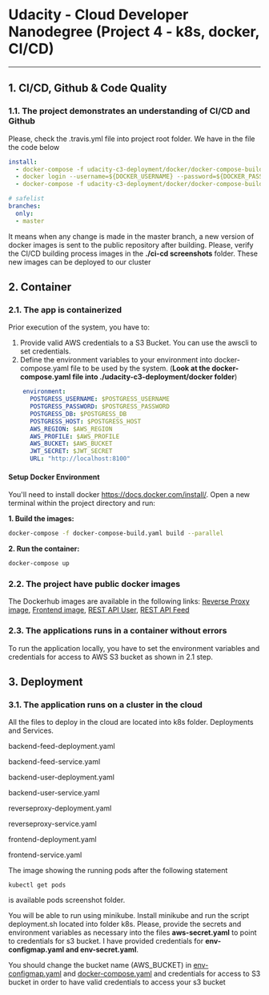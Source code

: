 # Udacity - Cloud Developer Nanodegree (Project 4 - k8s, docker, CI/CD)
***


## 1. CI/CD, Github & Code Quality

### 1.1. The project demonstrates an understanding of CI/CD and Github

Please, check the .travis.yml file into project root folder. We have in the file the code below

```yaml
install:
  - docker-compose -f udacity-c3-deployment/docker/docker-compose-build.yaml build --parallel 
  - docker login --username=${DOCKER_USERNAME} --password=${DOCKER_PASSWORD}
  - docker-compose -f udacity-c3-deployment/docker/docker-compose-build.yaml push

# safelist
branches:
  only:
  - master
```

It means when any change is made in the master branch, a new version of docker images is sent to the public repository 
after building. Please, verify the CI/CD building process images in the __./ci-cd screenshots__ folder. 
These new images can be deployed to our cluster


## 2. Container

### 2.1. The app is containerized

Prior execution of the system, you have to:

1. Provide valid AWS credentials to a S3 Bucket. You can use the awscli to set credentials.
2. Define the environment variables to your environment into docker-compose.yaml file to be used by the system. 
(__Look at the docker-compose.yaml file into ./udacity-c3-deployment/docker folder__)

```yaml
    environment:
      POSTGRESS_USERNAME: $POSTGRESS_USERNAME
      POSTGRESS_PASSWORD: $POSTGRESS_PASSWORD 
      POSTGRESS_DB: $POSTGRESS_DB 
      POSTGRESS_HOST: $POSTGRESS_HOST 
      AWS_REGION: $AWS_REGION 
      AWS_PROFILE: $AWS_PROFILE 
      AWS_BUCKET: $AWS_BUCKET
      JWT_SECRET: $JWT_SECRET
      URL: "http://localhost:8100"
```

#### Setup Docker Environment
You'll need to install docker https://docs.docker.com/install/. Open a new terminal within the project directory and run:

**1. Build the images:**

```bash
docker-compose -f docker-compose-build.yaml build --parallel
```

**2. Run the container:**

```bash
docker-compose up
```


### 2.2. The project have public docker images

The Dockerhub images are available in the following links: [Reverse Proxy image](https://hub.docker.com/r/fthiagomedeiros/reverseproxy), [Frontend image](https://hub.docker.com/r/fthiagomedeiros/udacity-frontend), [REST API User](https://hub.docker.com/r/fthiagomedeiros/udacity-restapi-user), [REST API Feed](https://hub.docker.com/r/fthiagomedeiros/udacity-restapi-feed)


### 2.3. The applications runs in a container without errors

To run the application locally, you have to set the environment variables and credentials for access to AWS S3 bucket as shown in
2.1 step.


## 3. Deployment

### 3.1. The application runs on a cluster in the cloud

All the files to deploy in the cloud are located into k8s folder.
Deployments and Services.

backend-feed-deployment.yaml
 
backend-feed-service.yaml

backend-user-deployment.yaml

backend-user-service.yaml

reverseproxy-deployment.yaml

reverseproxy-service.yaml

frontend-deployment.yaml

frontend-service.yaml


The image showing the running pods after the following statement 

```shell script
kubectl get pods
```
is available pods screenshot folder.

You will be able to run using minikube.
Install minikube and run the script deployment.sh located into folder k8s.
Please, provide the secrets and environment variables as necessary into the files **__aws-secret.yaml__** to point to credentials for s3 bucket. I have provided credentials for **__env-configmap.yaml and env-secret.yaml__**.

You should change the bucket name (AWS_BUCKET) in [env-configmap.yaml](https://github.com/fthiagomedeiros/udacity-cloud-project4/blob/master/udacity-c3-deployment/k8s/env-configmap.yaml) and [docker-compose.yaml](https://github.com/fthiagomedeiros/udacity-cloud-project4/blob/master/udacity-c3-deployment/docker/docker-compose.yaml) and credentials for access to S3 bucket in order to have valid credentials to access your s3 bucket


